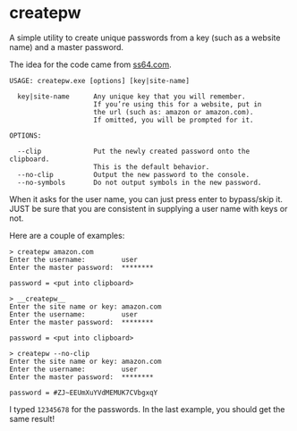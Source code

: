createpw
========

A simple utility to create unique passwords from a key (such as a website name) and a master password.

The idea for the code came from [ss64.com](http://ss64.com/pass/).

    USAGE: createpw.exe [options] [key|site-name]

      key|site-name      Any unique key that you will remember.
                         If you’re using this for a website, put in
                         the url (such as: amazon or amazon.com).
                         If omitted, you will be prompted for it.

    OPTIONS:

      --clip             Put the newly created password onto the clipboard.
                         This is the default behavior.
      --no-clip          Output the new password to the console.
      --no-symbols       Do not output symbols in the new password.

When it asks for the user name, you can just press enter to bypass/skip it.
JUST be sure that you are consistent in supplying a user name with keys or not.

Here are a couple of examples:

```dos
> createpw amazon.com
Enter the username:         user
Enter the master password:  ********

password = <put into clipboard>
```

```dos
> __createpw__
Enter the site name or key: amazon.com
Enter the username:         user
Enter the master password:  ********

password = <put into clipboard>
```

```dos
> createpw --no-clip
Enter the site name or key: amazon.com
Enter the username:         user
Enter the master password:  ********

password = #ZJ~EEUmXuYVdMEMUK7CVbgxqY
```

I typed `12345678` for the passwords. In the last example, you should get the same result!
